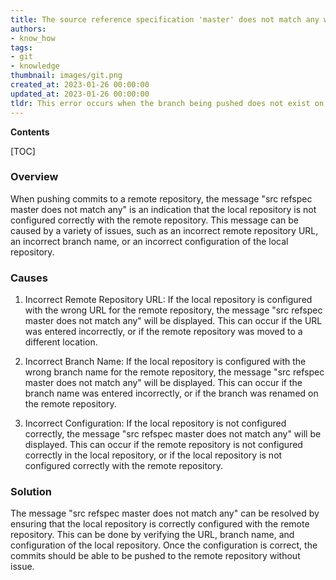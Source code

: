 ```yaml
---
title: The source reference specification 'master' does not match any when pushing commits in git
authors:
- know_how
tags:
- git
- knowledge
thumbnail: images/git.png
created_at: 2023-01-26 00:00:00
updated_at: 2023-01-26 00:00:00
tldr: This error occurs when the branch being pushed does not exist on the remote repository.
---
```


**Contents**

[TOC]

### Overview
When pushing commits to a remote repository, the message "src refspec master does not match any" is an indication that the local repository is not configured correctly with the remote repository. This message can be caused by a variety of issues, such as an incorrect remote repository URL, an incorrect branch name, or an incorrect configuration of the local repository. 

### Causes
1. Incorrect Remote Repository URL: If the local repository is configured with the wrong URL for the remote repository, the message "src refspec master does not match any" will be displayed. This can occur if the URL was entered incorrectly, or if the remote repository was moved to a different location. 

2. Incorrect Branch Name: If the local repository is configured with the wrong branch name for the remote repository, the message "src refspec master does not match any" will be displayed. This can occur if the branch name was entered incorrectly, or if the branch was renamed on the remote repository. 

3. Incorrect Configuration: If the local repository is not configured correctly, the message "src refspec master does not match any" will be displayed. This can occur if the remote repository is not configured correctly in the local repository, or if the local repository is not configured correctly with the remote repository. 

### Solution
The message "src refspec master does not match any" can be resolved by ensuring that the local repository is correctly configured with the remote repository. This can be done by verifying the URL, branch name, and configuration of the local repository. Once the configuration is correct, the commits should be able to be pushed to the remote repository without issue.
